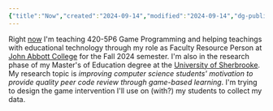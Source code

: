 ```yaml
---
{"title":"Now","created":"2024-09-14","modified":"2024-09-14","dg-publish":true,"dg-permalink":"now","permalink":"/now/","dgPassFrontmatter":true,"updated":"2024-09-14"}
---
```



Right [now](https://nownownow.com/about) I'm teaching 420-5P6 Game Programming and helping teachings with educational technology through my role as Faculty Resource Person at [John Abbott College](https://johnabbott.qc.ca) for the Fall 2024 semester. I'm also in the research phase of my Master's of Education degree at the [University of Sherbrooke](https://usherbrooke.ca). My research topic is _improving computer science students' motivation to provide quality peer code review through game-based learning_. I'm trying to design the game intervention I'll use on (with?) my students to collect my data.